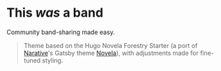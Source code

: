 # This _was_ a band

Community band-sharing made easy.

> Theme based on the Hugo Novela Forestry Starter (a port of [Narative](https://www.narative.co/)'s Gatsby theme [Novela](https://www.narative.co/labs/novela/)), with adjustments made for fine-tuned styling.
